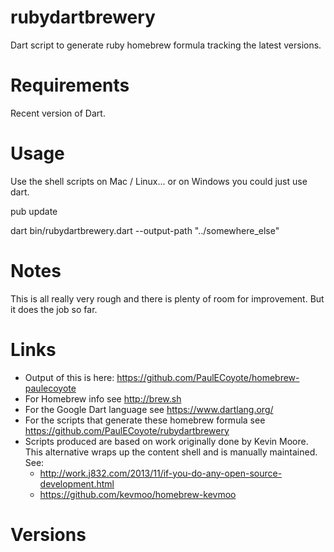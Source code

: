 rubydartbrewery
===============

Dart script to generate ruby homebrew formula tracking the latest versions.

Requirements
============
Recent version of Dart.

Usage
=====
Use the shell scripts on Mac / Linux... or on Windows you could just use dart.

pub update

dart bin/rubydartbrewery.dart --output-path "../somewhere_else"

Notes
=====

This is all really very rough and there is plenty of room for improvement. But it does the job so far.

Links
=====
* Output of this is here: https://github.com/PaulECoyote/homebrew-paulecoyote
* For Homebrew info see http://brew.sh
* For the Google Dart language see https://www.dartlang.org/
* For the scripts that generate these homebrew formula see https://github.com/PaulECoyote/rubydartbrewery
* Scripts produced are based on work originally done by Kevin Moore. This alternative wraps up the content shell and is manually maintained.  See: 
    * http://work.j832.com/2013/11/if-you-do-any-open-source-development.html
    * https://github.com/kevmoo/homebrew-kevmoo

Versions
========
